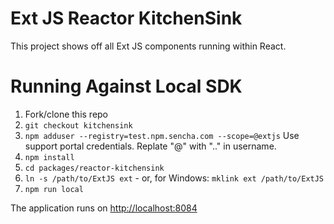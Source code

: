 # Ext JS Reactor KitchenSink

This project shows off all Ext JS components running within React.

# Running Against Local SDK

1. Fork/clone this repo
2. `git checkout kitchensink`
3. `npm adduser --registry=test.npm.sencha.com --scope=@extjs` Use support portal credentials.  Replate "@" with ".." in username.
4. `npm install`
5. `cd packages/reactor-kitchensink`
6. `ln -s /path/to/ExtJS ext` - or, for Windows: `mklink ext /path/to/ExtJS` 
7. `npm run local`

The application runs on [http://localhost:8084](http://localhost:8084)
